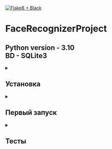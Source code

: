 [![Flake8 + Black](https://github.com/TabarakoAkula/FaceRecognizerProject/actions/workflows/github-ci.yml/badge.svg)](https://github.com/TabarakoAkula/FaceRecognizerProject/actions/workflows/github-ci.yml)
# **FaceRecognizerProject**

<h2> Python version - 3.10 <br> BD - SQLite3</h2>

<details>
<summary><h2>Установка</h2></summary>

<h3>Клонирование проекта</h3>

```bash
git clone https://github.com/TabarakoAkula/FaceRecognizerProject
```
<h3>Обновление pip:</h3>  
+ Windows:
```bash
python -m pip install -U pip 
```

+ Linux:
```bash
pip install -U pip
```

---

<h3>Создание виртуального окружения:  </h3>h3>

+ Windows:
```cmd
python -m venv venv
venv\Scripts\activate.bat 
```

+ Linux: 
```bash
python3 -m venv venv
source venv/bin/activate 
```

---

<h3>Установка зависимостей</h3>

+ Для работы приложения:
```bash
pip install -r requirements/prod.txt
```
Дополнительно:
+ Для дебага ошибок: 
```bash
pip install -r requirements/test.txt
```

---


<h3>Настройка .env файла:  </h3>

Заполните данные в файле ``.env.template`` и после переименуйте файл в ``.env``
</details>

<details>
<summary><h2>Первый запуск</h2></summary>
    
Запустите файл main.py без каких либо аргументов с помощью команды:
```bash
python main.py
```

<h3>Настройка</h3>
+   Первым делом вам необходимо создать файл базы данных и свою первую таблицу,
    для этого перейдите в ``Model --> Create table`` и введите название для
    таблицы c пользователями. После чего откройте ваш ``.env`` файл и запишите в переменную
    ``TABLE_NAME`` название своей таблицы.
+   Теперь вы можете добавлять информацию в свою базу данных. Для начала
    создайте своего первого пользователя, для этого перейдите в ``Model --> Add user``
    и введите имя для нового пользователя.
+ Для обучения модели на лицах нужно пройти несколько шагов:
  +   Создайте новые фотографии лица. Перейдите в ``Dataset --> Get New`` и введите ``id``
      пользователя, для которого вы хотите добавить фото. После чего выберите количество фотографий
      для обучения (рекомендуется указывать число 200).  
      Выберите: хотите ли вы видеть как вас снимает
      программа, указав ``Y`` или ``N`` в выборе. Теперь вам необходимо просто дождаться того, как все
      фотографии будут сделаны и обрезаны.  
      <br>
      **ВАЖНО:** Камере необходимо достаточно много света, иначе она будет медленно работать и может
      некорректно обрабатывать фотографии.  
      <br>
  +   Теперь нужно обучить модель на наших фото, для этого выберите в меню пункт ``Training`` (`Dataset --> Training`).  
      Выберите: хотите ли вы просматривать как работает программа, или нет с помощью `Y` и `N`.
      После завершения обучения программа укажет путь, по которому находиться ``.yml`` файл со всеми данными.
  +   Теперь можете запускать пункт ``Checker``(``Checker``, ``Dataset --> Checker``).  
      В течение 5 секунд программа будет собирать данные о лицах с камеры и после чего выведет в консоль 
      предполагаемое имя пользователя и процент совпадения с фотографиями из датасета.
</details>
<details>
<summary><h2>Тесты</h2></summary>

## Проверка линтерами
Для проекта используются 2 линтера: ``flake8`` и ``black``. Чтобы проверить чистоту своего кода выполните следующее:
+ Установите зависимости для теста:
  ```bash
    pip install -r requirements/test.txt
    ```
+ Запустите ``flake8``:
    ```bash
    flake8 --verbose --max-line-length=79 --inline-quotes="double" --docstring-quotes="double" .
    ```
+ Запустите ``black``:
    ```bash
    black --check --verbose --diff --skip-string-normalization --line-length 79 --color .
    ```
Теперь вы можете просмотреть где можно улучшить свой код :) 
</details>